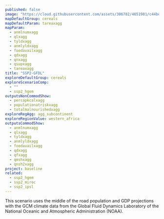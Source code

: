```yaml
---
published: false
image: "https://cloud.githubusercontent.com/assets/306782/4651981/c44bd396-54a0-11e4-8fb9-22e9e2bf0ca8.png"
mapDefaultGroup: cereals
mapDefaultParam: tareaxagg
mapParam: 
  - anmlnumxagg
  - qlxagg
  - tyldxagg
  - anmlyldxagg
  - foodavailxagg
  - qdxagg
  - qnxagg
  - qsupxagg
  - tareaxagg
title: "SSP2-GFDL"
exploreDefaultGroup: cereals
exploreScenarioComp: 
  - ""
  - ssp2_hgem
outputsNonCommodShow: 
  - percapkcalxagg
  - populationatriskxagg
  - totalmalnourishedxagg
exploreRegAgg: agg_subcontinent
exploreRegionValue: western_africa
outputsCommodShow: 
  - anmlnumxagg
  - qlxagg
  - tyldxagg
  - anmlyldxagg
  - foodavailxagg
  - qdxagg
  - qfxagg
  - qmshxagg
  - qnsh2xagg
project: baseline
related: 
  - ssp2_hgem
  - ssp2_miroc
  - ssp2_ipsl
---
```


This scenario uses the middle of the road population and GDP projections with the GCM climate data from the Global Fluid Dynamics Laboratory of the National Oceanic and Atmospheric Administration (NOAA).